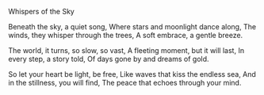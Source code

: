 Whispers of the Sky

Beneath the sky, a quiet song,
Where stars and moonlight dance along,
The winds, they whisper through the trees,
A soft embrace, a gentle breeze.

The world, it turns, so slow, so vast,
A fleeting moment, but it will last,
In every step, a story told,
Of days gone by and dreams of gold.

So let your heart be light, be free,
Like waves that kiss the endless sea,
And in the stillness, you will find,
The peace that echoes through your mind.
